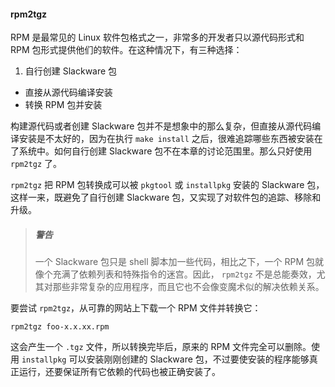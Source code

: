 #### rpm2tgz

RPM 是最常见的 Linux 软件包格式之一，非常多的开发者只以源代码形式和 RPM 包形式提供他们的软件。在这种情况下，有三种选择：

1. 自行创建 Slackware 包

- 直接从源代码编译安装
- 转换 RPM 包并安装

构建源代码或者创建 Slackware 包并不是想象中的那么复杂，但直接从源代码编译安装是不太好的，因为在执行 `make install` 之后，很难追踪哪些东西被安装在了系统中。如何自行创建 Slackware 包不在本章的讨论范围里。那么只好使用 `rpm2tgz` 了。

`rpm2tgz` 把 RPM 包转换成可以被 `pkgtool` 或 `installpkg` 安装的 Slackware 包，这样一来，既避免了自行创建 Slackware 包，又实现了对软件包的追踪、移除和升级。

> ##### 警告
>
> 一个 Slackware 包只是 shell 脚本加一些代码，相比之下，一个 RPM 包就像个充满了依赖列表和特殊指令的迷宫。因此， `rpm2tgz` 不是总能奏效，尤其对那些非常复杂的应用程序，而且它也不会像变魔术似的解决依赖关系。

要尝试 `rpm2tgz`，从可靠的网站上下载一个 RPM 文件并转换它：

```
rpm2tgz foo-x.x.xx.rpm
```

这会产生一个 `.tgz` 文件，所以转换完毕后，原来的 RPM 文件完全可以删除。使用 `installpkg` 可以安装刚刚创建的 Slackware 包，不过要使安装的程序能够真正运行，还要保证所有它依赖的代码也被正确安装了。
